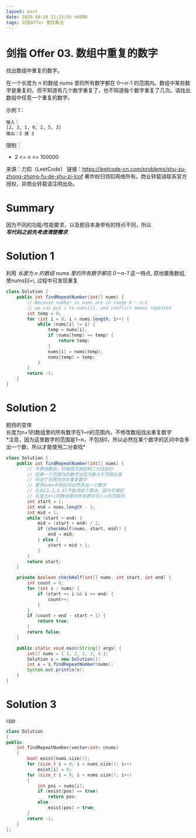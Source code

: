```yaml
---
layout: post
date: 2020-10-10 11:23:55 +0800
tags: 剑指Offer 查找算法
---
```


# 剑指 Offer 03. 数组中重复的数字

找出数组中重复的数字。

在一个长度为 n 的数组 nums 里的所有数字都在 0～n-1 的范围内。数组中某些数字是重复的，但不知道有几个数字重复了，也不知道每个数字重复了几次。请找出数组中任意一个重复的数字。

示例 1：
```
输入：
[2, 3, 1, 0, 2, 5, 3]
输出：2 或 3 
```
限制：
+ 2 <= n <= 100000

来源：力扣（LeetCode）
链接：https://leetcode-cn.com/problems/shu-zu-zhong-zhong-fu-de-shu-zi-lcof
著作权归领扣网络所有。商业转载请联系官方授权，非商业转载请注明出处。

# Summary
因为不同的功能/性能要求，以及题目本身带有的特点不同，所以  
***写代码之前先考虑清楚需求***

# Solution 1
利用 *长度为 n 的数组 nums 里的所有数字都在 0～n-1* 这一特点, 原地置换数组, 使nums[i]=i, 过程中可发现重复  
``` java
class Solution {
    public int findRepeatNumber(int[] nums) {
        // Because number in nums are in range 0 ~ n-1
        // we can put i to nums[i], and conflict means repeated
        int temp = 0;
        for (int i = 0; i < nums.length; i++) {
            while (nums[i] != i) {
                temp = nums[i];
                if (nums[temp] == temp) {
                    return temp;
                }
                nums[i] = nums[temp];
                nums[temp] = temp;
            }
        }
        return -1;
    }
}
```

# Solution 2
题目的变体  
长度为n+1的数组里的所有数字在1~n的范围内，不修改数组找出重复数字  
*注意，因为这里数字的范围是1~n，不包括0，所以必然在某个数字的区间中会多出一个数，所以才能使用二分查找*
``` java
class Solution {
    public int findRepeatNumber(int[] nums) {
        // 不修改数组，将取值范围按照二分法划分
        // 如果一个范围内的数字出现次数大于范围长度
        // 则这个范围内存在重复数字
        // 要求nums中的区间必然多出一个数字
        // 比如[2,2,3,4]不能用这个算法，因为不满足
        // 长度为n+1的数组里的所有数字在1~n的范围内
        int start = 1;
        int end = nums.length - 1;
        int mid = 1;
        while (start < end) {
            mid = (start + end) / 2;
            if (checkHalf(nums, start, mid)) {
                end = mid;
            } else {
                start = mid + 1;
            }
        }
        return start;
    }

    private boolean checkHalf(int[] nums, int start, int end) {
        int count = 0;
        for (int i : nums) {
            if (start <= i && i <= end) {
                count++;
            }
        }
        if (count > end - start + 1) {
            return true;
        }
        return false;
    }

    public static void main(String[] args) {
        int[] nums = { 1, 2, 3, 3, 4 };
        Solution s = new Solution();
        int x = s.findRepeatNumber(nums);
        System.out.println(x);
    }
}
```

# Solution 3
cpp  
``` cpp
class Solution
{
public:
    int findRepeatNumber(vector<int> &nums)
    {
        bool exist[nums.size()];
        for (size_t i = 0; i < nums.size(); i++)
            exist[i] = 0;
        for (size_t i = 0; i < nums.size(); i++)
        {
            int pos = nums[i];
            if (exist[pos] == true)
                return pos;
            else
                exist[pos] = true;
        }
        return -1;
    }
};
```